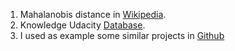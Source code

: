 
1) Mahalanobis distance in [Wikipedia](https://en.wikipedia.org/wiki/Mahalanobis_distance).<br />
2) Knowledge Udacity [Database](https://knowledge.udacity.com/questions/875879).<br />
3) I used as example some similar projects in [Github](https://github.com/)<br />



